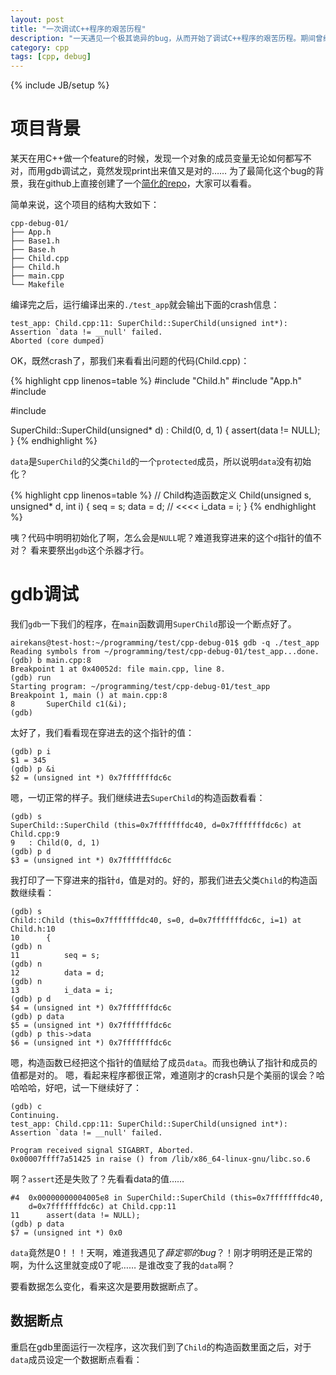 ```yaml
---
layout: post
title: "一次调试C++程序的艰苦历程"
description: "一天遇见一个极其诡异的bug，从而开始了调试C++程序的艰苦历程。期间曾经翻遍了汇编，甚至用了模板调试，才最终定位bug。"
category: cpp
tags: [cpp, debug]
---
```

{% include JB/setup %}

# 项目背景

某天在用C++做一个feature的时候，发现一个对象的成员变量无论如何都写不对，而用gdb调试之，竟然发现print出来值又是对的……
为了最简化这个bug的背景，我在github上直接创建了一个[简化的repo](https://github.com/airekans/cpp-debug-01)，大家可以看看。

简单来说，这个项目的结构大致如下：

    cpp-debug-01/
    ├── App.h
    ├── Base1.h
    ├── Base.h
    ├── Child.cpp
    ├── Child.h
    ├── main.cpp
    └── Makefile

编译完之后，运行编译出来的`./test_app`就会输出下面的crash信息：

    test_app: Child.cpp:11: SuperChild::SuperChild(unsigned int*): Assertion `data != __null' failed.
    Aborted (core dumped)

OK，既然crash了，那我们来看看出问题的代码(Child.cpp)：

{% highlight cpp linenos=table %}
#include "Child.h"
#include "App.h"
#include <cstdio>

#include <cassert>


SuperChild::SuperChild(unsigned* d)
: Child(0, d, 1)
{
    assert(data != NULL);
}
{% endhighlight %}

`data`是`SuperChild`的父类`Child`的一个`protected`成员，所以说明`data`没有初始化？

{% highlight cpp linenos=table %}
// Child构造函数定义
Child(unsigned s, unsigned* d, int i)
{
    seq = s;
    data = d; // <<<<
    i_data = i;
}
{% endhighlight %}

咦？代码中明明初始化了啊，怎么会是`NULL`呢？难道我穿进来的这个`d`指针的值不对？
看来要祭出`gdb`这个杀器才行。

# gdb调试

我们`gdb`一下我们的程序，在`main`函数调用`SuperChild`那设一个断点好了。

    airekans@test-host:~/programming/test/cpp-debug-01$ gdb -q ./test_app 
    Reading symbols from ~/programming/test/cpp-debug-01/test_app...done.
    (gdb) b main.cpp:8
    Breakpoint 1 at 0x40052d: file main.cpp, line 8.
    (gdb) run
    Starting program: ~/programming/test/cpp-debug-01/test_app 
    Breakpoint 1, main () at main.cpp:8
    8	    SuperChild c1(&i);
    (gdb)

太好了，我们看看现在穿进去的这个指针的值：

    (gdb) p i
    $1 = 345
    (gdb) p &i
    $2 = (unsigned int *) 0x7fffffffdc6c

嗯，一切正常的样子。我们继续进去`SuperChild`的构造函数看看：

    (gdb) s
    SuperChild::SuperChild (this=0x7fffffffdc40, d=0x7fffffffdc6c) at Child.cpp:9
    9	: Child(0, d, 1)
    (gdb) p d
    $3 = (unsigned int *) 0x7fffffffdc6c

我打印了一下穿进来的指针`d`，值是对的。好的，那我们进去父类`Child`的构造函数继续看：

    (gdb) s
    Child::Child (this=0x7fffffffdc40, s=0, d=0x7fffffffdc6c, i=1) at Child.h:10
    10	    {
    (gdb) n
    11	        seq = s;
    (gdb) n
    12	        data = d;
    (gdb) n
    13	        i_data = i;
    (gdb) p d
    $4 = (unsigned int *) 0x7fffffffdc6c
    (gdb) p data
    $5 = (unsigned int *) 0x7fffffffdc6c
    (gdb) p this->data
    $6 = (unsigned int *) 0x7fffffffdc6c

嗯，构造函数已经把这个指针的值赋给了成员`data`。而我也确认了指针和成员的值都是对的。
嗯，看起来程序都很正常，难道刚才的crash只是个美丽的误会？哈哈哈哈，好吧，试一下继续好了：

    (gdb) c
    Continuing.
    test_app: Child.cpp:11: SuperChild::SuperChild(unsigned int*): Assertion `data != __null' failed.
     
    Program received signal SIGABRT, Aborted.
    0x00007ffff7a51425 in raise () from /lib/x86_64-linux-gnu/libc.so.6

啊？`assert`还是失败了？先看看data的值……

    #4  0x00000000004005e8 in SuperChild::SuperChild (this=0x7fffffffdc40, 
        d=0x7fffffffdc6c) at Child.cpp:11
    11	    assert(data != NULL);
    (gdb) p data
    $7 = (unsigned int *) 0x0

`data`竟然是0！！！天啊，难道我遇见了*薛定鄂的bug*？！刚才明明还是正常的啊，为什么这里就变成0了呢……
是谁改变了我的`data`啊？

要看数据怎么变化，看来这次是要用数据断点了。

## 数据断点

重启在gdb里面运行一次程序，这次我们到了`Child`的构造函数里面之后，对于`data`成员设定一个数据断点看看：


